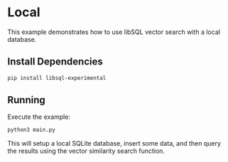 # Local

This example demonstrates how to use libSQL vector search with a local database.

## Install Dependencies

```bash
pip install libsql-experimental
```

## Running

Execute the example:

```bash
python3 main.py
```

This will setup a local SQLite database, insert some data, and then query the results using the vector similarity search function.
